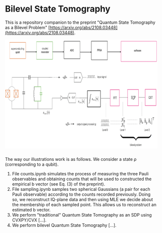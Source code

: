 # Bilevel State Tomography

This is a repository companion to the preprint "Quantum State Tomography as a Bilevel Problem" [https://arxiv.org/abs/2108.03448](https://arxiv.org/abs/2108.03448). 

<p align="center">
  <img src="flow.png" alt="" width="1140" height="360" style="margin-bottom: 10px;">
</p>

The way our illustrations work is as follows. We consider a state ρ (corresponding to a qubit). 

1. File counts.ipynb simulates the process of measuring the three Pauli observables and obtaining counts that will be used to constructed the empirical b vector (see Eq. (3) of the preprint).
2. File sampling.ipynb samples two spherical Gaussians (a pair for each Pauli observable) according to the counts recorded previously. Doing so, we reconstruct IQ-plane data and then using MLE we decide about the membership of each sampled point. This allows us to reconstruct an estimated b vector.
3. We perform "traditional" Quantum State Tomography as an SDP using CVXPY/CVX [...].
4. We perform bilevel Quantum State Tomography [...].
